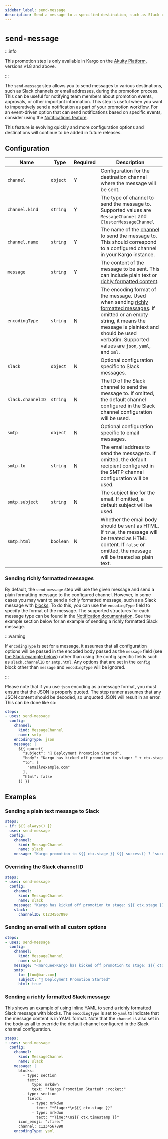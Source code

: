 ```yaml
---
sidebar_label: send-message
description: Send a message to a specified destination, such as Slack or email, during the promotion process.
---
```


<span class="tag professional"></span>
<span class="tag beta"></span>
# `send-message`

:::info

This promotion step is only available in Kargo on the [Akuity
Platform](https://akuity.io/akuity-platform), versions v1.8 and above.

:::

The `send-message` step allows you to send messages to various destinations, such as Slack channels
or email addresses, during the promotion process. This can be useful for notifying team members
about promotion events, approvals, or other important information. This step is useful when you want
to imperatively send a notification as part of your promotion workflow. For an event-driven option
that can send notifications based on specific events, consider using the [Notifications
feature](../90-events/100-notifications/index.md).

This feature is evolving quickly and more configuration options and destinations will continue to be
added in future releases.

## Configuration

| Name              | Type      | Required | Description                                                                                                                                                                                                                                                          |
| ----------------- | --------- | -------- | -------------------------------------------------------------------------------------------------------------------------------------------------------------------------------------------------------------------------------------------------------------------- |
| `channel`         | `object`  | Y        | Configuration for the destination channel where the message will be sent.                                                                                                                                                                                            |
| `channel.kind`    | `string`  | Y        | The type of [channel](../../20-how-to-guides/20-working-with-projects.md#message-channels) to send the message to. Supported values are `MessageChannel` and `ClusterMessageChannel`                                                                                 |
| `channel.name`    | `string`  | Y        | The name of the [channel](../../20-how-to-guides/20-working-with-projects.md#message-channels) to send the message to. This should correspond to a configured channel in your Kargo instance.                                                                        |
| `message`         | `string`  | Y        | The content of the message to be sent. This can include plain text or [richly formatted content](#sending-richly-formatted-messages).                                                                                                                                |
| `encodingType`    | `string`  | N        | The encoding format of the message. Used when sending [richly formatted messages](#sending-richly-formatted-messages). If omitted or an empty string, it means the message is plaintext and should be used verbatim. Supported values are `json`, `yaml`, and `xml`. |
| `slack`           | `object`  | N        | Optional configuration specific to Slack messages.                                                                                                                                                                                                                   |
| `slack.channelID` | `string`  | N        | The ID of the Slack channel to send the message to. If omitted, the default channel configured in the Slack channel configuration will be used.                                                                                                                      |
| `smtp`            | `object`  | N        | Optional configuration specific to email messages.                                                                                                                                                                                                                   |
| `smtp.to`         | `string`  | N        | The email address to send the message to. If omitted, the default recipient configured in the SMTP channel configuration will be used.                                                                                                                               |
| `smtp.subject`    | `string`  | N        | The subject line for the email. If omitted, a default subject will be used.                                                                                                                                                                                          |
| `smtp.html`       | `boolean` | N        | Whether the email body should be sent as HTML. If `true`, the message will be treated as HTML content. If `false` or omitted, the message will be treated as plain text.                                                                                             |

### Sending richly formatted messages

By default, the `send-message` step will use the given message and send a plain formatting message
to the configured channel. However, in some cases you may want to send a richly formatted message,
such as a Slack message with [blocks](https://docs.slack.dev/block-kit/). To do this, you can use
the `encodingType` field to specify the format of the message. The supported structures for each
message type can be found in the [Notification
documentation](../90-events/100-notifications/20-message-formatting.md). See the example section
below for an example of sending a richly formatted Slack message.

:::warning

If `encodingType` is set for a message, it assumes that all configuration options will be passed in
the encoded body passed as the `message` field (see [the Slack example
below](#sending-a-richly-formatted-slack-message)) rather than using the config specific fields such
as `slack.channelID` or `smtp.html`. Any options that are set in the `config` block other than
`message` and `encodingType` will be ignored.

:::

Please note that if you use `json` encoding as a message format, you must ensure that the JSON is
properly quoted. The step runner assumes that any JSON content should be decoded, so unquoted JSON
will result in an error. This can be done like so:

```yaml
steps:
- uses: send-message
  config:
    channel:
      kind: MessageChannel
      name: smtp
    encodingType: json
    message: |
      ${{ quote({
        "subject": "🚀 Deployment Promotion Started",
        "body": "Kargo has kicked off promotion to stage: " + ctx.stage,
        "to": [
          "email@example.com"
        ],
        "html": false
      }) }}
```

## Examples

### Sending a plain text message to Slack

```yaml
steps:
- if: ${{ always() }}
  uses: send-message
  config:
    channel:
      kind: MessageChannel
      name: slack
    message: "Kargo promotion to ${{ ctx.stage }} ${{ success() ? 'succeeded' : 'failed' }}"
```

### Overriding the Slack channel ID

```yaml
steps:
- uses: send-message
  config:
    channel:
      kind: MessageChannel
      name: slack
    message: "Kargo has kicked off promotion to stage: ${{ ctx.stage }}."
    slack:
      channelID: C1234567890
```

### Sending an email with all custom options

```yaml
steps:
- uses: send-message
  config:
    channel:
      kind: MessageChannel
      name: smtp
    message: "<marquee>Kargo has kicked off promotion to stage: ${{ ctx.stage }}.</marquee>"
    smtp:
      to: [foo@bar.com]
      subject: "🚀 Deployment Promotion Started"
      html: true
```

### Sending a richly formatted Slack message

This shows an example of using inline YAML to send a richly formatted Slack message with blocks. The
`encodingType` is set to `yaml` to indicate that the message content is in YAML format. Note that
the `channel` is also set in the body as all to override the default channel configured in the Slack
channel configuration.

```yaml
steps:
- uses: send-message
  config:
    channel:
      kind: MessageChannel
      name: slack
    message: |
      blocks:
        - type: section
          text:
            type: mrkdwn
            text: "*Kargo Promotion Started* :rocket:"
        - type: section
          fields:
            - type: mrkdwn
              text: "*Stage:*\n${{ ctx.stage }}"
            - type: mrkdwn
              text: "*Time:*\n${{ ctx.timestamp }}"
      icon_emoji: ":fire:"
      channel: C1234567890
    encodingType: yaml
```
